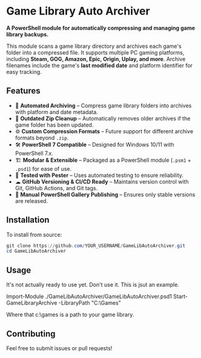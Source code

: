 # Game Library Auto Archiver  

**A PowerShell module for automatically compressing and managing game library backups.**  

This module scans a game library directory and archives each game's folder into a compressed file. It supports multiple PC gaming platforms, including **Steam, GOG, Amazon, Epic, Origin, Uplay, and more**. Archive filenames include the game's **last modified date** and platform identifier for easy tracking.  

## Features  
- 📂 **Automated Archiving** – Compress game library folders into archives with platform and date metadata.  
- 🔄 **Outdated Zip Cleanup** – Automatically removes older archives if the game folder has been updated.  
- ⚙️ **Custom Compression Formats** – Future support for different archive formats beyond `.zip`.  
- 🛠 **PowerShell 7 Compatible** – Designed for Windows 10/11 with PowerShell 7.x.  
- 🏗 **Modular & Extensible** – Packaged as a PowerShell module (`.psm1` + `.psd1`) for ease of use.  
- 🧪 **Tested with Pester** – Uses automated testing to ensure reliability.  
- ☁ **GitHub Versioning & CI/CD Ready** – Maintains version control with Git, GitHub Actions, and Git tags.  
- 🎯 **Manual PowerShell Gallery Publishing** – Ensures only stable versions are released.  

## Installation  

To install from source:  

```powershell
git clone https://github.com/YOUR_USERNAME/GameLibAutoArchiver.git
cd GameLibAutoArchiver
```

## Usage

It's not actually ready to use yet. Don't use it. This is jsut an example.

Import-Module ./GameLibAutoArchiver/GameLibAutoArchiver.psd1
Start-GameLibraryArchive -LibraryPath "C:\Games"

Where that c:\games is a path to your game library.

## Contributing

Feel free to submit issues or pull requests!

